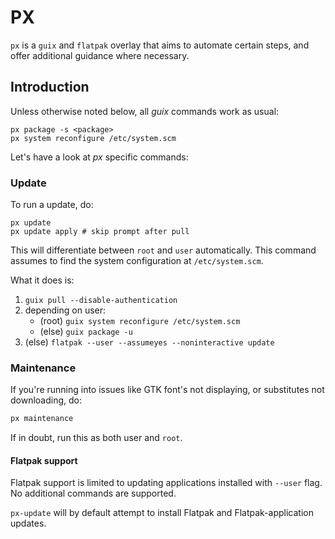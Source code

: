 # PX

`px` is a `guix` and `flatpak` overlay that aims to automate certain steps, and offer additional guidance where necessary.

## Introduction

Unless otherwise noted below, all _guix_ commands work as usual:

```
px package -s <package>
px system reconfigure /etc/system.scm
```

Let's have a look at _px_ specific commands:

### Update

To run a update, do:

```
px update
px update apply # skip prompt after pull
```

This will differentiate between `root` and `user` automatically. This command assumes to find the system configuration at `/etc/system.scm`.

What it does is:

1. `guix pull --disable-authentication`
2. depending on user:
   - (root) `guix system reconfigure /etc/system.scm`
   - (else) `guix package -u`
3. (else) `flatpak --user --assumeyes --noninteractive update`

### Maintenance

If you're running into issues like GTK font's not displaying, or substitutes not downloading, do:

```bash
px maintenance
```

If in doubt, run this as both user and `root`.

#### Flatpak support

Flatpak support is limited to updating applications installed with `--user` flag. No additional commands are supported.

`px-update` will by default attempt to install Flatpak and Flatpak-application updates.